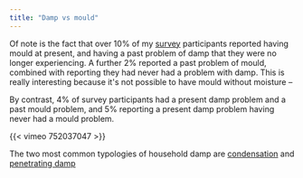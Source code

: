 ```yaml
---
title: "Damp vs mould"
---
```


Of note is the fact that over 10% of my [survey](Survey) participants reported having mould at present, and having a past problem of damp that they were no longer experiencing. A further 2% reported a past problem of mould, combined with reporting they had never had a problem with damp. This is really interesting because it's not possible to have mould without moisture –

By contrast, 4% of survey participants had a present damp problem and a past mould problem, and 5% reporting a present damp problem having never had a mould problem. 



{{< vimeo 752037047 >}}


The two most common typologies of household damp are [condensation](cause-effect-affect/condensation) and [penetrating damp](cause-effect-affect/penetrating-damp)